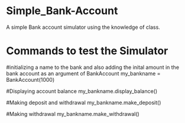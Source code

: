 # Simple_Bank-Account
A simple Bank account simulator using the knowledge of class.

# Commands to test the Simulator
#initializing a name to the bank and also adding the inital amount in the bank account as an argument of BankAccount
my_bankname = BankAccount(1000)

#Displaying account balance
my_bankname.display_balance()

#Making deposit and withdrawal
my_bankname.make_deposit()

#Making withdrawal
my_bankname.make_withdrawal()
